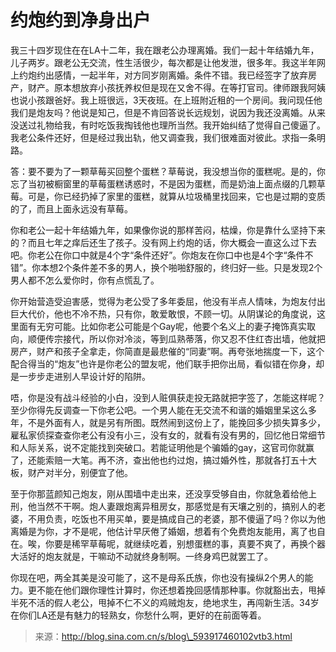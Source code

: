 # 约炮约到净身出户

我三十四岁现住在在LA十二年，我在跟老公办理离婚。我们一起十年结婚九年，儿子两岁。跟老公无交流，性生活很少，每次都是让他发泄，很多年。我这半年网上约炮约出感情，一起半年，对方同岁刚离婚。条件不错。我已经签字了放弃房产，财产。原本想放弃小孩抚养权但是现在又舍不得。在等打官司。律师跟我阿姨也说小孩跟爸好。我上班很远，3天夜班。在上班附近租的一个房间。我问现任他我们是炮友吗？他说是知己，但是不肯回答说长远规划，说因为我还没离婚。从来没送过礼物给我，有时吃饭我掏钱他也理所当然。我开始纠结了觉得自己傻逼了。我老公条件还好，但是经过我出轨，他又调查我，我们很难面对彼此。求指一条明路。

答：要不要为了一颗草莓买回整个蛋糕？草莓说，我没想当你的蛋糕呢。是的，你忘了当初被橱窗里的草莓蛋糕诱惑时，不是因为蛋糕，而是奶油上面点缀的几颗草莓。可是，你已经扔掉了家里的蛋糕，就算从垃圾桶里找回来，它也是过期的变质的了，而且上面永远没有草莓。

你和老公一起十年结婚九年，如果像你说的那样苦闷，枯燥，你是靠什么坚持下来的？而且七年之痒后还生了孩子。没有网上约炮的话，你大概会一直这么过下去吧。你老公在你口中就是4个字“条件还好”。你炮友在你口中也是4个字“条件不错”。你本想2个条件差不多的男人，换个啪啪舒服的，终归好一些。只是发现2个男人都不怎么爱你时，你有点慌乱了。

你开始营造受迫害感，觉得为老公受了多年委屈，他没有半点人情味，为炮友付出巨大代价，他也不冷不热，只有你，敢爱敢恨，不顾一切。从阴谋论的角度说，这里面有无穷可能。比如你老公可能是个Gay呢，他要个名义上的妻子掩饰真实取向，顺便传宗接代，所以你对冷淡，等到瓜熟蒂落，你又忍不住红杏出墙，他就把房产，财产和孩子全拿走，你简直是最悲催的“同妻”啊。再夸张地揣度一下，这个配合得当的“炮友”也许是你老公的盟友呢，他们联手把你出局，看似错在你身，却是一步步走进别人早设计好的陷阱。

唔，你是没有战斗经验的小白，没到人赃俱获走投无路就把字签了，怎能这样呢？至少你得先反调查一下你老公吧。一个男人能在无交流不和谐的婚姻里呆这么多年，不是外面有人，就是另有所图。既然闹到这份上了，能挽回多少损失算多少，雇私家侦探查查你老公有没有小三，没有女的，就看有没有男的，回忆他日常细节和人际关系，说不定能找到突破口。若能证明他是个骗婚的gay，这官司你就赢了，还能索赔一大笔。再不济，查出他也约过炮，搞过婚外性，那就各打五十大板，财产对半分，别便宜了他。

至于你那蓝颜知己炮友，刚从围墙中走出来，还没享受够自由，你就急着给他上刑，他当然不干啊。炮人妻跟炮离异租房女，那感觉是有天壤之别的，搞别人的老婆，不用负责，吃饭也不用买单，要是搞成自己的老婆，那不傻逼了吗？你以为他离婚是为你，才不是呢，他估计早厌倦了婚姻，想着有个免费炮友能用，离了也自在。唉，你要是稀罕草莓呢，就继续吃着，别想蛋糕的事，真要不爽了，再换个器大活好的炮友就是，干嘛动不动就终身制啊。一终身鸡巴就罢工了。

你现在吧，两全其美是没可能了，这不是母系氏族，你也没有操纵2个男人的能力。更不能在他们跟你理性计算时，你还想着挽回感情那种事。你就豁出去，甩掉半死不活的假人老公，甩掉不仁不义的鸡贼炮友，绝地求生，再闯新生活。34岁在你们LA还是有魅力的轻熟女，你愁什么啊，更好的在前面等着。

> 来源：http://blog.sina.com.cn/s/blog\_593917460102vtb3.html



